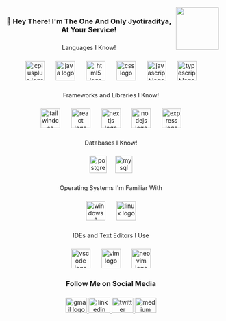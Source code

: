 <img align="right" height="100" src="https://media3.giphy.com/media/v1.Y2lkPTZjMDliOTUyeGE4dXE2aGNxamUwcHBmbWlybjY1am1kamp0MmRlOWM5eDNxZHNtZyZlcD12MV9naWZzX3NlYXJjaCZjdD1n/bGgsc5mWoryfgKBx1u/giphy.gif"  />

###

<h3 align="center">🖖 Hey There! I'm The One And Only Jyotiraditya, At Your Service!</h3>

###

<p align="center">Languages I Know!</p>

###

<div align="center">
  <img src="https://skillicons.dev/icons?i=cpp" height="45" alt="cplusplus logo"  />
  <img width="18" />
  <img src="https://skillicons.dev/icons?i=java" height="45" alt="java logo"  />
  <img width="18" />
  <img src="https://skillicons.dev/icons?i=html" height="45" alt="html5 logo"  />
  <img width="18" />
  <img src="https://skillicons.dev/icons?i=css" height="45" alt="css logo"  />
  <img width="18" />
  <img src="https://skillicons.dev/icons?i=js" height="45" alt="javascript logo"  />
  <img width="18" />
  <img src="https://skillicons.dev/icons?i=ts" height="45" alt="typescript logo"  />
</div>

###

<p align="center">Frameworks and Libraries I Know!</p>

###

<div align="center">
  <img src="https://skillicons.dev/icons?i=tailwind" height="45" alt="tailwindcss logo"  />
  <img width="18" />
  <img src="https://skillicons.dev/icons?i=react" height="45" alt="react logo"  />
  <img width="18" />
  <img src="https://skillicons.dev/icons?i=nextjs" height="45" alt="nextjs logo"  />
  <img width="18" />
  <img src="https://skillicons.dev/icons?i=nodejs" height="45" alt="nodejs logo"  />
  <img width="18" />
  <img src="https://skillicons.dev/icons?i=express" height="45" alt="express logo"  />
</div>

###

<p align="center">Databases I Know!</p>

###

<div align="center">
  <img src="https://skillicons.dev/icons?i=postgres" height="40" alt="postgresql logo"  />
  <img width="12" />
  <img src="https://skillicons.dev/icons?i=mysql" height="40" alt="mysql logo"  />
</div>

###

<p align="center">Operating Systems I'm Familiar With</p>

###

<div align="center">
  <img src="https://cdn.jsdelivr.net/gh/devicons/devicon/icons/windows8/windows8-original.svg" height="45" alt="windows8 logo"  />
  <img width="18" />
  <img src="https://skillicons.dev/icons?i=linux" height="45" alt="linux logo"  />
</div>

###

<p align="center">IDEs and Text Editors I Use</p>

###

<div align="center">
  <img src="https://skillicons.dev/icons?i=vscode" height="45" alt="vscode logo"  />
  <img width="18" />
  <img src="https://skillicons.dev/icons?i=vim" height="45" alt="vim logo"  />
  <img width="18" />
  <img src="https://skillicons.dev/icons?i=neovim" height="45" alt="neovim logo"  />
</div>

###

<h3 align="center">Follow Me on Social Media</h3>

###

<div align="center">
  <a href="jyotiradityaxsinghchauhan@gmail.com" target="_blank">
    <img src="https://raw.githubusercontent.com/maurodesouza/profile-readme-generator/master/src/assets/icons/social/gmail/default.svg" width="50" height="35" alt="gmail logo"  />
  </a>
  <a href="https://www.linkedin.com/public-profile/settings?lipi=urn%3Ali%3Apage%3Ad_flagship3_profile_self_edit_contact-info%3Bj3qk8MSGSDKiT9JjU61Hog%3D%3D" target="_blank">
    <img src="https://raw.githubusercontent.com/maurodesouza/profile-readme-generator/master/src/assets/icons/social/linkedin/default.svg" width="50" height="35" alt="linkedin logo"  />
  </a>
  <a href="https://x.com/kode0" target="_blank">
    <img src="https://raw.githubusercontent.com/maurodesouza/profile-readme-generator/master/src/assets/icons/social/twitter/default.svg" width="50" height="35" alt="twitter logo"  />
  </a>
  <a href="https://medium.com/@jyotiradityaxsinghchauhan" target="_blank">
    <img src="https://raw.githubusercontent.com/maurodesouza/profile-readme-generator/master/src/assets/icons/social/medium/default.svg" width="50" height="35" alt="medium logo"  />
  </a>
</div>

###
